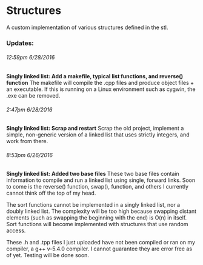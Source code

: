 # Structures
A custom implementation of various structures defined in the stl.

### Updates:

###### 12:59pm 6/28/2016
**Singly linked list: Add a makefile, typical list functions, and reverse() function** The makefile will compile the .cpp files and produce object files + an executable. If this is running on a Linux environment such as cygwin, the .exe can be removed.

###### 2:47pm 6/28/2016
**Singly linked list: Scrap and restart** Scrap the old project, implement a simple, non-generic version of a linked list that uses strictly integers, and work from there.

###### 8:53pm 6/26/2016

**Singly linked list: Added two base files** These two base files contain information to compile and run a linked list using single, forward links. Soon to come is the reverse() function, swap(), function, and others I currently cannot think off the top of my head. 

The sort functions cannot be implemented in a singly linked list, nor a doubly linked list. The complexity will be too high because swapping distant elements (such as swapping the beginning with the end) is O(n) in itself. Sort functions will become implemented with structures that use random access. 

These .h and .tpp files I just uploaded have not been compiled or ran on my compiler, a g++ v-5.4.0 compiler. I cannot guarantee they are error free as of yet. Testing will be done soon.
